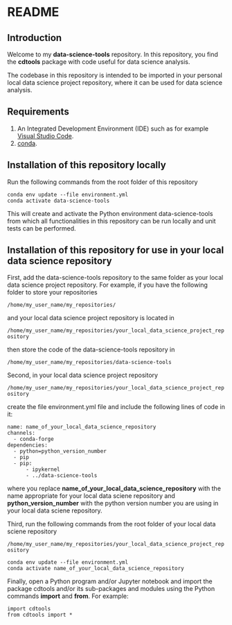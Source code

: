 # README #

## Introduction

Welcome to my **data-science-tools** repository. In this repository, you find the
**cdtools** package with code useful for data science analysis.

The codebase in this repository is intended to be imported in your personal local data
science project repository, where it can be used for data science analysis.

## Requirements

1. An Integrated Development Environment (IDE) such as for example
[Visual Studio Code](https://code.visualstudio.com/).
2. [conda](https://docs.conda.io/projects/conda/en/stable/).

## Installation of this repository locally

Run the following commands from the root folder of this repository

```
conda env update --file environment.yml
conda activate data-science-tools
```

This will create and activate the Python environment data-science-tools from which
all functionalities in this repository can be run locally and unit tests can be
performed.

## Installation of this repository for use in your local data science repository

First, add the data-science-tools repository to the same folder as your local data
science project repository. For example, if you have the following folder to store
your repositories

```/home/my_user_name/my_repositories/```

and your local data science project repository is located in

```/home/my_user_name/my_repositories/your_local_data_science_project_repository```

then store the code of the data-science-tools repository in

```/home/my_user_name/my_repositories/data-science-tools```

Second, in your local data science project repository

```/home/my_user_name/my_repositories/your_local_data_science_project_repository```

create the file environment.yml file and include the following lines of code in it:

```
name: name_of_your_local_data_science_repository
channels:
  - conda-forge
dependencies:
  - python=python_version_number
  - pip
  - pip:
      - ipykernel
      - ../data-science-tools
```

where you replace **name_of_your_local_data_science_repository** with the name
appropriate for your local data sciene repository and **python_version_number** with the
python version number you are using in your local data sciene repository.

Third, run the following commands from the root folder of your local data sciene
repository

```/home/my_user_name/my_repositories/your_local_data_science_project_repository```

```
conda env update --file environment.yml
conda activate name_of_your_local_data_science_repository
```

Finally, open a Python program and/or Jupyter notebook and import the package
cdtools and/or its sub-packages and modules using the Python commands **import** and
**from**. For example:

```
import cdtools
from cdtools import *
```
